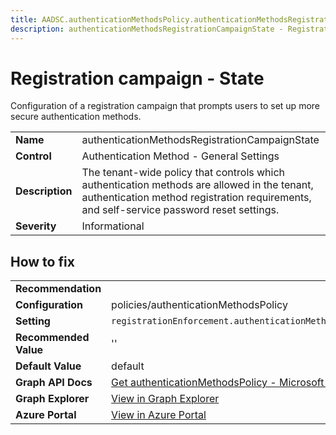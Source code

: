 ```yaml
---
title: AADSC.authenticationMethodsPolicy.authenticationMethodsRegistrationCampaignState
description: authenticationMethodsRegistrationCampaignState - Registration campaign - State
---
```


# Registration campaign - State

Configuration of a registration campaign that prompts users to set up more secure authentication methods.

| | |
|-|-|
| **Name** | authenticationMethodsRegistrationCampaignState |
| **Control** | Authentication Method - General Settings |
| **Description** | The tenant-wide policy that controls which authentication methods are allowed in the tenant, authentication method registration requirements, and self-service password reset settings. |
| **Severity** | Informational |



## How to fix
| | |
|-|-|
| **Recommendation** |  |
| **Configuration** | policies/authenticationMethodsPolicy |
| **Setting** | `registrationEnforcement.authenticationMethodsRegistrationCampaign.state` |
| **Recommended Value** | '' |
| **Default Value** | default |
| **Graph API Docs** | [Get authenticationMethodsPolicy - Microsoft Graph v1.0 - Microsoft Learn](https://learn.microsoft.com/en-us/graph/api/authenticationmethodspolicy-get) |
| **Graph Explorer** | [View in Graph Explorer](https://developer.microsoft.com/en-us/graph/graph-explorer?request=policies/authenticationMethodsPolicy&method=GET&version=beta&GraphUrl=https://graph.microsoft.com) |
| **Azure Portal** | [View in Azure Portal](https://portal.azure.com/#view/Microsoft_AAD_IAM/AuthenticationMethodsMenuBlade/~/RegistrationCampaign) | 

